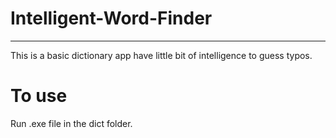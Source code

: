 # Intelligent-Word-Finder
_______________________________________________
This is a basic dictionary app have little bit of intelligence to guess typos.

# To use
Run .exe file in the dict folder.
